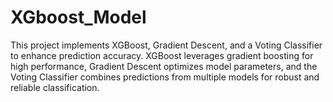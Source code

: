 # XGboost_Model
This project implements XGBoost, Gradient Descent, and a Voting Classifier to enhance prediction accuracy. XGBoost leverages gradient boosting for high performance, Gradient Descent optimizes model parameters, and the Voting Classifier combines predictions from multiple models for robust and reliable classification.
